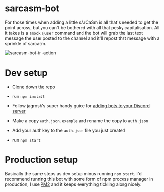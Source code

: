 # sarcasm-bot
For those times when adding a little sArCaSm is all that's needed to get the point across, but you can't be bothered with
all that pesky capitalisation. All it takes is a `!mock @user` command and the bot will grab the last text message the user
posted to the channel and it'll repost that message with a sprinkle of sarcasm.

![sarcasm-bot-in-action](https://puu.sh/CFB6z/25cec89b67.png)

# Dev setup

- Clone down the repo

- run `npm install`

- Follow jagrosh's super handy guide for [adding bots to your Discord server](https://github.com/jagrosh/MusicBot/wiki/Adding-Your-Bot-To-Your-Server)

- Make a copy `auth.json.example` and rename the copy to `auth.json`

- Add your auth key to the `auth.json` file you just created

- run `npm start`

# Production setup
Basically the same steps as dev setup minus running `npm start`.
I'd recommend running this bot with some form of npm process manager in production, I use [PM2](http://pm2.keymetrics.io/)
and it keeps everything tickling along nicely.
